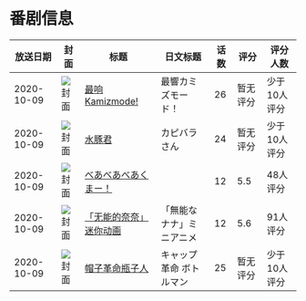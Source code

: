 # 番剧信息

|放送日期|封面|标题|日文标题|话数|评分|评分人数|
|---|---|---|---|---|---|---|
|2020-10-09|![封面](https://lain.bgm.tv/pic/cover/c/f6/78/316107_P7AWf.jpg)|[最响Kamizmode!](https://bangumi.tv/subject/316107)|最響カミズモード！|26|暂无评分|少于10人评分|
|2020-10-09|![封面](https://lain.bgm.tv/pic/cover/c/9f/5c/316796_s2718.jpg)|[水豚君](https://bangumi.tv/subject/316796)|カピバラさん|24|暂无评分|少于10人评分|
|2020-10-09|![封面](https://lain.bgm.tv/pic/cover/c/69/02/319284_rXJ3i.jpg)|[べあべあべあくまー！](https://bangumi.tv/subject/319284)||12|5.5|48人评分|
|2020-10-09|![封面](https://lain.bgm.tv/pic/cover/c/ce/a8/324555_U5920.jpg)|[「无能的奈奈」迷你动画](https://bangumi.tv/subject/324555)|「無能なナナ」ミニアニメ|12|5.6|91人评分|
|2020-10-09|![封面](https://lain.bgm.tv/pic/cover/c/a7/03/368834_92W9Z.jpg)|[帽子革命瓶子人](https://bangumi.tv/subject/368834)|キャップ革命 ボトルマン|25|暂无评分|少于10人评分|
